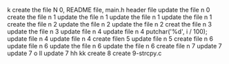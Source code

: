 k
create the file N 0, README file, main.h header file
update the file n 0
create the file n 1
update the file n 1
update the file n 1
update the file n 1
create the file n 2
update the file n 2
update the file n 2
creat the file n 3
update the file n 3
update file n 4
update file n 4
putchar('%d', i / 100);
update file n 4
update file n 4
create filen 5
update file n 5
create file n 6
update file n 6
update the file n 6
update the file n 6
create file n 7
update 7
update 7
o
ll
update 7
hh
kk
create 8
create 9-strcpy.c
